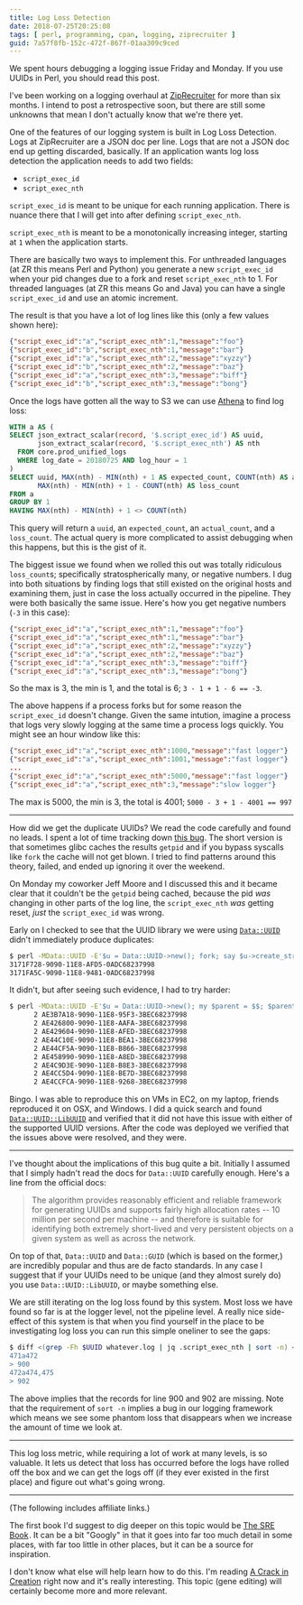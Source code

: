 ```yaml
---
title: Log Loss Detection
date: 2018-07-25T20:25:08
tags: [ perl, programming, cpan, logging, ziprecruiter ]
guid: 7a57f8fb-152c-472f-867f-01aa309c9ced
---
```

We spent hours debugging a logging issue Friday and Monday.  If you use UUIDs in
Perl, you should read this post.

<!--more-->

I've been working on a logging overhaul at
[ZipRecruiter](https://web.archive.org/web/20190330183125/https://www.ziprecruiter.com/hiring/technology) for more than six
months.  I intend to post a retrospective soon, but there are still some
unknowns that mean I don't actually know that we're there yet.

One of the features of our logging system is built in Log Loss Detection.
Logs at ZipRecruiter are a JSON doc per line.  Logs that are not a JSON doc end
up getting discarded, basically.  If an application wants log loss detection
the application needs to add two fields:

 * `script_exec_id`
 * `script_exec_nth`

`script_exec_id` is meant to be unique for each running application.  There is
nuance there that I will get into after defining `script_exec_nth`.

`script_exec_nth` is meant to be a monotonically increasing integer, starting at
`1` when the application starts.

There are basically two ways to implement this.  For unthreaded languages (at ZR
this means Perl and Python) you generate a new `script_exec_id` when your pid
changes due to a fork and reset `script_exec_nth` to 1.  For threaded languages
(at ZR this means Go and Java) you can have a single `script_exec_id` and use an
atomic increment.

The result is that you have a lot of log lines like this (only a few values
shown here):

```JSON
{"script_exec_id":"a","script_exec_nth":1,"message":"foo"}
{"script_exec_id":"b","script_exec_nth":1,"message":"bar"}
{"script_exec_id":"a","script_exec_nth":2,"message":"xyzzy"}
{"script_exec_id":"b","script_exec_nth":2,"message":"baz"}
{"script_exec_id":"a","script_exec_nth":3,"message":"biff"}
{"script_exec_id":"b","script_exec_nth":3,"message":"bong"}
```

Once the logs have gotten all the way to S3 we can use
[Athena](/posts/using-amazon-athena-from-perl/) to find log
loss:

```SQL
WITH a AS (
SELECT json_extract_scalar(record, '$.script_exec_id') AS uuid,
       json_extract_scalar(record, '$.script_exec_nth') AS nth
  FROM core.prod_unified_logs
  WHERE log_date = 20180725 AND log_hour = 1
)
SELECT uuid, MAX(nth) - MIN(nth) + 1 AS expected_count, COUNT(nth) AS actual_count,
       MAX(nth) - MIN(nth) + 1 - COUNT(nth) AS loss_count
FROM a
GROUP BY 1
HAVING MAX(nth) - MIN(nth) + 1 <> COUNT(nth)
```

This query will return a `uuid`, an `expected_count`, an `actual_count`, and a
`loss_count`.  The actual query is more complicated to assist debugging when
this happens, but this is the gist of it.

The biggest issue we found when we rolled this out was totally ridiculous
`loss_count`s; specifically stratospherically many, or negative numbers.  I dug
into both situations by finding logs that still existed on the original hosts
and examining them, just in case the loss actually occurred in the pipeline.
They were both basically the same issue.  Here's how you get negative numbers
(`-3` in this case):

```JSON
{"script_exec_id":"a","script_exec_nth":1,"message":"foo"}
{"script_exec_id":"a","script_exec_nth":1,"message":"bar"}
{"script_exec_id":"a","script_exec_nth":2,"message":"xyzzy"}
{"script_exec_id":"a","script_exec_nth":2,"message":"baz"}
{"script_exec_id":"a","script_exec_nth":3,"message":"biff"}
{"script_exec_id":"a","script_exec_nth":3,"message":"bong"}
```

So the max is 3, the min is 1, and the total is 6; `3 - 1 + 1 - 6 == -3`.

The above happens if a process forks but for some reason the `script_exec_id`
doesn't change.  Given the same intution, imagine a process that logs very
slowly logging at the same time a process logs quickly.  You might see an hour
window like this:

```JSON
{"script_exec_id":"a","script_exec_nth":1000,"message":"fast logger"}
{"script_exec_id":"a","script_exec_nth":1001,"message":"fast logger"}
...
{"script_exec_id":"a","script_exec_nth":5000,"message":"fast logger"}
{"script_exec_id":"a","script_exec_nth":3,"message":"slow logger"}
```

The max is 5000, the min is 3, the total is 4001; `5000 - 3 + 1 - 4001 == 997`

---

How did we get the duplicate UUIDs?  We read the code carefully and found no
leads.  I spent a lot of time tracking down [this
bug](https://bugzilla.redhat.com/show_bug.cgi?id=1443976).  The short version is
that sometimes glibc caches the results `getpid` and if you bypass syscalls like
`fork` the cache will not get blown.  I tried to find patterns around this
theory, failed, and ended up ignoring it over the weekend.

On Monday my coworker Jeff Moore and I discussed this and it became clear that
it couldn't be the `getpid` being cached, because the pid *was* changing in
other parts of the log line, the `script_exec_nth` *was* getting reset, *just*
the `script_exec_id` was wrong.

Early on I checked to see that the UUID library we were using
[`Data::UUID`](https://metacpan.org/pod/Data::UUID)
didn't immediately produce duplicates:

```bash
$ perl -MData::UUID -E'$u = Data::UUID->new(); fork; say $u->create_str'
3171F728-9090-11E8-AFD5-0ADC68237998
3171FA5C-9090-11E8-9481-0ADC68237998
```

It didn't, but after seeing such evidence, I had to try harder:

```bash
$ perl -MData::UUID -E'$u = Data::UUID->new(); my $parent = $$; $parent == $$ && fork for 1..shift; say $u->create_str' 1000 | sort | uniq -c | grep -v '^\s*1\s'
      2 AE3B7A18-9090-11E8-95F3-3BEC68237998
      2 AE426800-9090-11E8-AAFA-3BEC68237998
      2 AE429604-9090-11E8-AFED-3BEC68237998
      2 AE44C10E-9090-11E8-BEA1-3BEC68237998
      2 AE44CF5A-9090-11E8-B866-3BEC68237998
      2 AE458990-9090-11E8-A8ED-3BEC68237998
      2 AE4C9D3E-9090-11E8-B8E3-3BEC68237998
      2 AE4CC5D4-9090-11E8-BE7D-3BEC68237998
      2 AE4CCFCA-9090-11E8-9268-3BEC68237998
```

Bingo.  I was able to reproduce this on VMs in EC2, on my laptop, friends
reproduced it on OSX, and Windows.  I did a quick search and found
[`Data::UUID::LibUUID`](https://metacpan.org/pod/Data::UUID::LibUUID) and
verified that it did not have this issue with
either of the supported UUID versions.  After the code was deployed we verified
that the issues above were resolved, and they were.

---

I've thought about the implications of this bug quite a bit.  Initially I
assumed that I simply hadn't read the docs for `Data::UUID` carefully enough.
Here's a line from the official docs:

> The algorithm provides reasonably efficient and reliable framework for
> generating UUIDs and supports fairly high allocation rates -- 10 million per
> second per machine -- and therefore is suitable for identifying both extremely
> short-lived and very persistent objects on a given system as well as across
> the network.

On top of that, `Data::UUID` and `Data::GUID` (which is based on the former,)
are incredibly popular and thus are de facto standards.  In any case I suggest
that if your UUIDs need to be unique (and they almost surely do) you use
`Data::UUID::LibUUID`, or maybe something else.

We are still iterating on the log loss found by this system.  Most loss we have
found so far is at the logger level, not the pipeline level.  A really nice
side-effect of this system is that when you find yourself in the place to be
investigating log loss you can run this simple oneliner to see the gaps:

``` bash
$ diff <(grep -Fh $UUID whatever.log | jq .script_exec_nth | sort -n) <(seq  1 4578')
471a472
> 900
472a474,475
> 902
```

The above implies that the records for line 900 and 902 are missing.  Note that
the requirement of `sort -n` implies a bug in our logging framework which means
we see some phantom loss that disappears when we increase the amount of time we
look at.

---

This log loss metric, while requiring a lot of work at many levels, is so
valuable.  It lets us detect that loss has occurred before the logs have rolled
off the box and we can get the logs off (if they ever existed in the first
place) and figure out what's going wrong.

---

(The following includes affiliate links.)

The first book I'd suggest to dig deeper on this topic would be
<a target="_blank" href="https://www.amazon.com/gp/product/B01DCPXKZ6/ref=as_li_tl?ie=UTF8&camp=1789&creative=9325&creativeASIN=B01DCPXKZ6&linkCode=as2&tag=afoolishmanif-20&linkId=726913b220882e92501a012766cf81a6">The SRE Book</a><img src="//ir-na.amazon-adsystem.com/e/ir?t=afoolishmanif-20&l=am2&o=1&a=B01DCPXKZ6" width="1" height="1" border="0" alt="" style="border:none !important; margin:0px !important;" />.
It can be a bit "Googly" in that it goes into far too much detail in some
places, with far too little in other places, but it can be a source for
inspiration.

I don't know what else will help learn how to do this.  I'm reading
<a target="_blank" href="https://www.amazon.com/gp/product/0544716949/ref=as_li_tl?ie=UTF8&camp=1789&creative=9325&creativeASIN=0544716949&linkCode=as2&tag=afoolishmanif-20&linkId=a98c88495274c5b6422110a8ff09a4a1">A Crack in Creation</a><img src="//ir-na.amazon-adsystem.com/e/ir?t=afoolishmanif-20&l=am2&o=1&a=0544716949" width="1" height="1" border="0" alt="" style="border:none !important; margin:0px !important;" />
right now and it's really interesting.  This topic (gene editing) will certainly
become more and more relevant.
